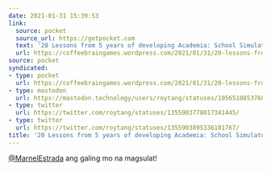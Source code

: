 ```yaml
---
date: 2021-01-31 15:39:53
link:
  source: pocket
  source_url: https://getpocket.com
  text: '20 Lessons from 5 years of developing Academia: School Simulator'
  url: https://coffeebraingames.wordpress.com/2021/01/31/20-lessons-from-5-years-of-developing-academia-school-simulator/
source: pocket
syndicated:
- type: pocket
  url: https://coffeebraingames.wordpress.com/2021/01/31/20-lessons-from-5-years-of-developing-academia-school-simulator/
- type: mastodon
  url: https://mastodon.technology/users/roytang/statuses/105651085376862548
- type: twitter
  url: https://twitter.com/roytang/statuses/1355903778017341445/
- type: twitter
  url: https://twitter.com/roytang/statuses/1355903895336181767/
title: '20 Lessons from 5 years of developing Academia: School Simulator'
---
```




[@MarnelEstrada](https://twitter.com/MarnelEstrada/) ang galing mo na magsulat!